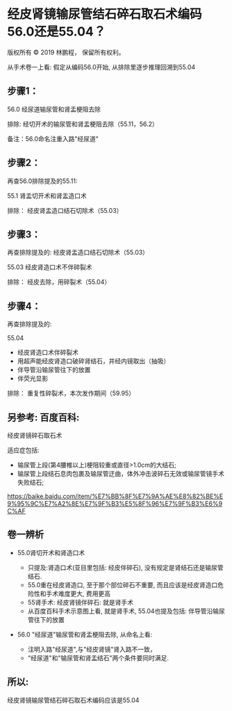 # 经皮肾镜输尿管结石碎石取石术编码56.0还是55.04？

版权所有 © 2019 林鹏程， 保留所有权利。

从手术卷一上看: 假定从编码56.0开始, 从排除里逐步推理回溯到55.04

## 步骤1：

56.0
经尿道输尿管和肾盂梗阻去除

排除: 经切开术的输尿管和肾盂梗阻去除（55.11，56.2） 

备注：56.0命名注重入路"经尿道"

## 步骤2：

再查56.0排除提及的55.11:

55.1
肾盂切开术和肾盂造口术

排除：
经皮肾盂造口结石切除术（55.03） 

## 步骤3：

再查排除提及的: 经皮肾盂造口结石切除术（55.03）

55.03
经皮肾造口术不伴碎裂术 

排除：
经皮去除，用碎裂术（55.04） 

## 步骤4：

再查排除提及的:

55.04
- 经皮肾造口术伴碎裂术 
- 用超声能经皮肾造口破碎肾结石，并经内镜取出（抽吸） 
- 伴导管沿输尿管往下的放置 
- 伴荧光显影

排除：
重复性碎裂术，本次发作期间（59.95）

## 另参考: 百度百科:

经皮肾镜碎石取石术

适应症包括:

- 输尿管上段(第4腰椎以上)梗阻较重或直径>1.0cm的大结石;
- 输尿管上段结石息肉包裹及输尿管迂曲，体外冲击波碎石无效或输尿管镜手术失败结石;

https://baike.baidu.com/item/%E7%BB%8F%E7%9A%AE%E8%82%BE%E9%95%9C%E7%A2%8E%E7%9F%B3%E5%8F%96%E7%9F%B3%E6%9C%AF

## 卷一辨析

- 55.0肾切开术和肾造口术
  - 只提及:肾造口术(亚目里包括: 经皮伴碎石), 没有规定是肾结石还是输尿管结石.
  - 55.0重在经皮肾造口, 至于那个部位碎石不重要, 而且应该是经皮肾造口危险性和手术难度更大, 费用更高
  - 55肾手术: 经皮肾镜伴碎石: 就是肾手术
  - 从百度百科手术示意图上看, 就是肾手术, 
    55.04也提及包括: 伴导管沿输尿管往下的放置
    
- 56.0 "经尿道"输尿管和肾盂梗阻去除, 从命名上看: 
  - 注明入路"经尿道",与"经皮肾镜"肾入路不一致，
  - "经尿道"和"输尿管和肾盂结石"两个条件要同时满足.

## 所以: 

经皮肾镜输尿管结石碎石取石术编码应该是55.04
